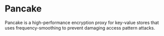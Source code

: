 # Pancake
Pancake is a high-performance encryption proxy for key-value stores that uses frequency-smoothing to prevent damaging access pattern attacks.